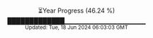 <p align="center">
⏳Year Progress (46.24 %)<br>
█████████████▁▁▁▁▁▁▁▁▁▁▁▁▁▁▁▁▁ <br>
<sub>Updated: Tue, 18 Jun 2024 06:03:03 GMT</sub>
</p>

